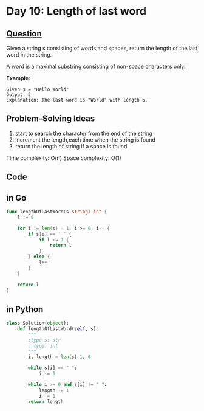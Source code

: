 # Day 10: Length of last word

## [Question](https://leetcode.com/problems/length-of-last-word/description/)


Given a string s consisting of words and spaces, return the length of the last word in the string.

A word is a maximal substring consisting of non-space characters only.

**Example:**

```
Given s = "Hello World"
Output: 5
Explanation: The last word is "World" with length 5.
```

## Problem-Solving Ideas
1. start to search the character from the end of the string
2. increment the length,each time when the string is found
3. return the length of string if a space is found

Time complexity: O(n)
Space complexity: O(1)


## Code
## in Go 

``` Go
func lengthOfLastWord(s string) int {
	l := 0

	for i := len(s) - 1; i >= 0; i-- {
		if s[i] == ' ' {
			if l >= 1 {
				return l
			}
		} else {
			l++
		}
	}

	return l
}

```

## in Python
``` python
class Solution(object):
    def lengthOfLastWord(self, s):
        """
        :type s: str
        :rtype: int
        """
        i, length = len(s)-1, 0

        while s[i] == " ":
            i -= 1

        while i >= 0 and s[i] != " ":
            length += 1
            i -= 1
        return length

```